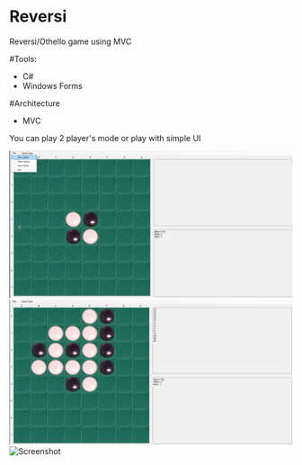 # Reversi
Reversi/Othello game using MVC

#Tools:
* C#
* Windows Forms 

#Architecture
* MVC 

You can play 2 player's mode or play with simple UI

![Screenshot](1screen.png)
![Screenshot](2screen.png)
![Screenshot](3screen.png)
